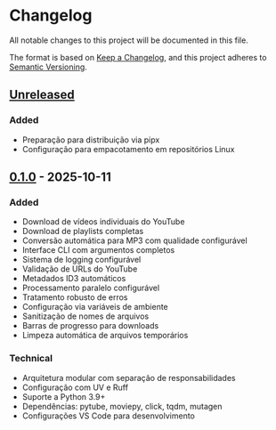 # Changelog

All notable changes to this project will be documented in this file.

The format is based on [Keep a Changelog](https://keepachangelog.com/en/1.0.0/),
and this project adheres to [Semantic Versioning](https://semver.org/spec/v2.0.0.html).

## [Unreleased]

### Added

- Preparação para distribuição via pipx
- Configuração para empacotamento em repositórios Linux

## [0.1.0] - 2025-10-11

### Added

- Download de vídeos individuais do YouTube
- Download de playlists completas
- Conversão automática para MP3 com qualidade configurável
- Interface CLI com argumentos completos
- Sistema de logging configurável
- Validação de URLs do YouTube
- Metadados ID3 automáticos
- Processamento paralelo configurável
- Tratamento robusto de erros
- Configuração via variáveis de ambiente
- Sanitização de nomes de arquivos
- Barras de progresso para downloads
- Limpeza automática de arquivos temporários

### Technical

- Arquitetura modular com separação de responsabilidades
- Configuração com UV e Ruff
- Suporte a Python 3.9+
- Dependências: pytube, moviepy, click, tqdm, mutagen
- Configurações VS Code para desenvolvimento

[Unreleased]: https://github.com/ozairx/yt-down/compare/v0.1.0...HEAD
[0.1.0]: https://github.com/ozairx/yt-down/releases/tag/v0.1.0
